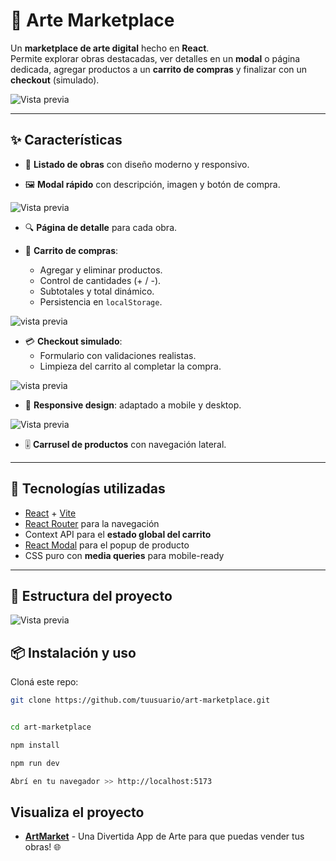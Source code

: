 # 🎨 Arte Marketplace

Un **marketplace de arte digital** hecho en **React**.  
Permite explorar obras destacadas, ver detalles en un **modal** o página dedicada, agregar productos a un **carrito de compras** y finalizar con un **checkout** (simulado).

![Vista previa](public/images/home.png)

---

## ✨ Características

- 📌 **Listado de obras** con diseño moderno y responsivo.

- 🖼️ **Modal rápido** con descripción, imagen y botón de compra.

![Vista previa](public/images/modal.png)

- 🔍 **Página de detalle** para cada obra.

- 🛒 **Carrito de compras**:
  - Agregar y eliminar productos.
  - Control de cantidades (+ / -).
  - Subtotales y total dinámico.
  - Persistencia en `localStorage`.

![vista previa](public/images/cart.png)

- 💳 **Checkout simulado**:
  - Formulario con validaciones realistas.
  - Limpieza del carrito al completar la compra.

![vista previa](public/images/pagar.png)

- 📱 **Responsive design**: adaptado a mobile y desktop.

![Vista previa](public/images/mobile.png)

- 🎚️ **Carrusel de productos** con navegación lateral.

---

## 🚀 Tecnologías utilizadas

- [React](https://react.dev/) + [Vite](https://vitejs.dev/)
- [React Router](https://reactrouter.com/) para la navegación
- Context API para el **estado global del carrito**
- [React Modal](https://www.npmjs.com/package/react-modal) para el popup de producto
- CSS puro con **media queries** para mobile-ready

---

## 📂 Estructura del proyecto

![Vista previa](public/images/estructura.png)

## 📦 Instalación y uso

Cloná este repo:

```bash
git clone https://github.com/tuusuario/art-marketplace.git

```

```bash

cd art-marketplace

npm install

npm run dev

Abrí en tu navegador >> http://localhost:5173
```

## Visualiza el proyecto

- **[ArtMarket](https://gustaboin.github.io/artmarket/)** - Una Divertida App de Arte para que puedas vender tus obras! 🌐
